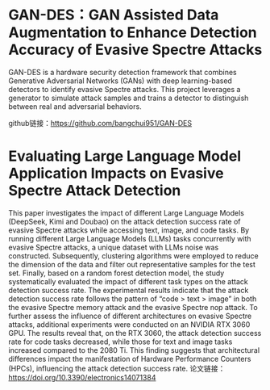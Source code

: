 # GAN-DES：GAN Assisted Data Augmentation to Enhance Detection Accuracy of Evasive Spectre Attacks

GAN-DES is a hardware security detection framework that combines Generative Adversarial Networks (GANs) with deep learning-based detectors to identify evasive Spectre attacks. This project leverages a generator to simulate attack samples and trains a detector to distinguish between real and adversarial behaviors.

github链接：https://github.com/bangchui951/GAN-DES

# Evaluating Large Language Model Application Impacts on Evasive Spectre Attack Detection
This paper investigates the impact of different Large Language Models (DeepSeek, Kimi and Doubao) on the attack detection success rate of evasive Spectre attacks while accessing text, image, and code tasks. By running different Large Language Models (LLMs) tasks concurrently with evasive Spectre attacks, a unique dataset with LLMs noise was constructed. Subsequently, clustering algorithms were employed to reduce the dimension of the data and filter out representative samples for the test set. Finally, based on a random forest detection model, the study systematically evaluated the impact of different task types on the attack detection success rate. The experimental results indicate that the attack detection success rate follows the pattern of “code > text > image” in both the evasive Spectre memory attack and the evasive Spectre nop attack. To further assess the influence of different architectures on evasive Spectre attacks, additional experiments were conducted on an NVIDIA RTX 3060 GPU. The results reveal that, on the RTX 3060, the attack detection success rate for code tasks decreased, while those for text and image tasks increased compared to the 2080 Ti. This finding suggests that architectural differences impact the manifestation of Hardware Performance Counters (HPCs), influencing the attack detection success rate.
论文链接：https://doi.org/10.3390/electronics14071384

